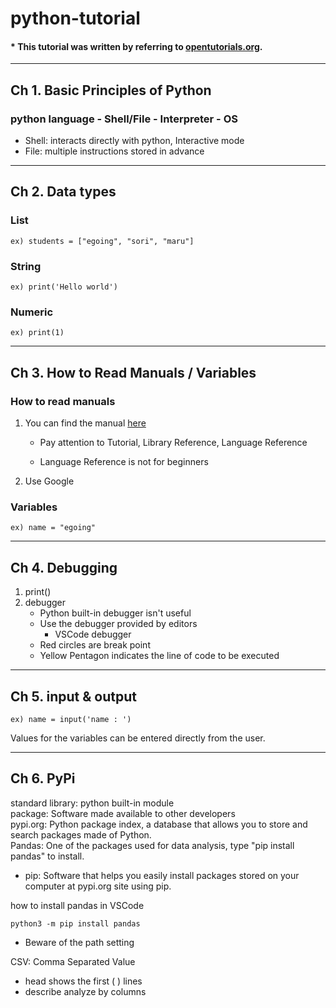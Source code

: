 python-tutorial
===
#### * This tutorial was written by referring to [opentutorials.org](https://opentutorials.org/course/1).
***
Ch 1. Basic Principles of Python
----
### python language - Shell/File - Interpreter - OS
* Shell: interacts directly with python, Interactive mode 
* File: multiple instructions stored in advance
***
Ch 2. Data types
---
### List
    ex) students = ["egoing", "sori", "maru"]
### String
    ex) print('Hello world')
### Numeric
    ex) print(1)
***
Ch 3. How to Read Manuals / Variables
---
### How to read manuals
1. You can find the manual [here](https://docs.python.org/3/)

    * Pay attention to Tutorial, Library Reference, Language Reference

    * Language Reference is not for beginners

2. Use Google

### Variables
    ex) name = "egoing"
***
Ch 4. Debugging
---
1. print()
2. debugger
    * Python built-in debugger isn't useful
    * Use the debugger provided by editors
        - VSCode debugger
    + Red circles are break point
    + Yellow Pentagon indicates the line of code to be executed
***
Ch 5. input & output
---
    ex) name = input('name : ')

Values for the variables can be entered directly from the user.
***
Ch 6. PyPi
---
standard library: python built-in module
<br>package: Software made available to other developers
<br>pypi.org: Python package index, a database that allows you to store and search packages made of Python.
<br>Pandas: One of the packages used for data analysis, type "pip install pandas" to install.


* pip: Software that helps you easily install packages stored on your computer at pypi.org site using pip.

how to install pandas in VSCode

    python3 -m pip install pandas

* Beware of the path setting

CSV: Comma Separated Value

* head shows the first ( ) lines
* describe analyze by columns









